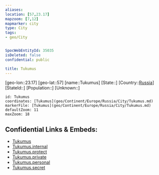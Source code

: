 ```yaml
---
aliases: 
location: [57,23.17]
mapzoom: [7,12] 
mapmarker: city 
type: City
tags:
- geo/City


SpocWebEntityId: 35035
isDeleted: false
confidential: public

title: Tukumus
---
```

[geo-lon::23.17]
[geo-lat::57]
[name::Tukumus]
[State::]
[Country::[Russia](geo/Continent/Europe/Russia.md)]
[StateId::]
[Population::]
[Unknown::]


```leaflet
id: Tukumus
coordinates: [Tukumus](geo/Continent/Europe/Russia/City/Tukumus.md)
markerFile: [Tukumus](geo/Continent/Europe/Russia/City/Tukumus.md)
defaultZoom: 11 
maxZoom: 18
```


## Confidential Links & Embeds: 
- [Tukumus](../../../../../../_public/geo/Continent/Europe/Russia/City/Tukumus.md) 
- [Tukumus.internal](../../../../../../_internal/geo/Continent/Europe/Russia/City/Tukumus.internal.md) 
- [Tukumus.protect](../../../../../../_protect/geo/Continent/Europe/Russia/City/Tukumus.protect.md) 
- [Tukumus.private](../../../../../../_private/geo/Continent/Europe/Russia/City/Tukumus.private.md) 
- [Tukumus.personal](../../../../../../_personal/geo/Continent/Europe/Russia/City/Tukumus.personal.md) 
- [Tukumus.secret](../../../../../../_secret/geo/Continent/Europe/Russia/City/Tukumus.secret.md) 
